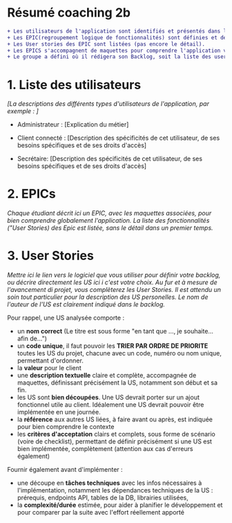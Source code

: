 # Résumé coaching 2b 
```diff
+ Les utilisateurs de l'application sont identifiés et présentés dans le Wiki dans le backlog, éventuellement en utilisant des personas. 
+ Les EPIC(regroupement logique de fonctionnalités) sont définies et décrites pour le projet, un EPIC par étudiant. 
+ Les User stories des EPIC sont listées (pas encore le détail). 
+ Les EPICS s'accompagnent de maquettes pour comprendre l'application visée.
+ Le groupe a défini où il rédigera son Backlog, soit la liste des user stories. Si c'est dans un outil en dehors du wiki, il donne le lien.
```

# 1. Liste des utilisateurs

_[La descriptions des différents types d'utilisateurs de l'application, par exemple :
]_
* Administrateur : [Explication du métier]

* Client connecté : [Description des spécificités de cet utilisateur, de ses besoins spécifiques et de ses droits d'accès]

* Secrétaire: [Description des spécificités de cet utilisateur, de ses besoins spécifiques et de ses droits d'accès]

# 2. EPICs

_Chaque étudiant décrit ici un EPIC, avec les maquettes associées, pour bien comprendre globalement l'application. La liste des fonctionnalités ("User Stories) des Epic est listée, sans le détail dans un premier temps._

# 3. User Stories

_Mettre ici le lien vers le logiciel que vous utiliser pour définir votre backlog, ou décrire directement les US ici i c'est votre choix._
_Au fur et à mesure de l'avancement di projet, vous complèterez les User Stories. Il est attendu un soin tout particulier pour la description des US personelles. Le nom de l'auteur de l'US est clairement indiqué dans le backlog._

Pour rappel, une US analysée comporte :
- un **nom correct** (Le titre est sous forme "en tant que …, je souhaite… afin de…")
- un **code unique**, il faut pouvoir les **TRIER PAR ORDRE DE PRIORITE** toutes les US du projet, chacune avec un code, numéro ou nom unique, permettant d'ordonner.
- la **valeur** pour le client
- une **description textuelle** claire et complète, accompagnée de maquettes, définissant précisément la US, notamment son début et sa fin.
- les US sont **bien découpées**. Une US devrait porter sur un ajout fonctionnel utile au client. Idéalement une US devrait pouvoir être implémentée en une journée.
- la **référence** aux autres US liées, à faire avant ou après, est indiquée pour bien comprendre le contexte
- les **critères d'acceptation** clairs et complets, sous forme de scénario (voire de checklist), permettant de définir précisément si une US est bien implémentée, complètement (attention aux cas d'erreurs également)

Fournir également avant d'implémenter : 
- une découpe en **tâches techniques** avec les infos nécessaires à l'implémentation, notamment les dépendances techniques de la US : prérequis, endpoints API, tables de la DB, librairies utilisées, 
- la **complexité/durée** estimée, pour aider à planifier le développement et pour comparer par la suite avec l'effort réellement apporté